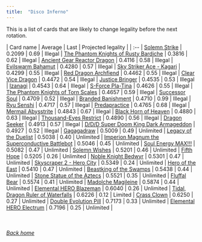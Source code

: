 ```yaml
---
title:  "Disco Inferno"
---
```


This is a list of cards that are likely to change legality before the next rotation.

| Card name | Average | Last | Projected legality |
| :-- |
[Solemn Strike](https://db.ygoprodeck.com/card/?search=Solemn%20Strike) | 0.2099 | 0.69 | Illegal |
[The Phantom Knights of Rusty Bardiche](https://db.ygoprodeck.com/card/?search=The%20Phantom%20Knights%20of%20Rusty%20Bardiche) | 0.3816 | 0.62 | Illegal |
[Ancient Gear Reactor Dragon](https://db.ygoprodeck.com/card/?search=Ancient%20Gear%20Reactor%20Dragon) | 0.4116 | 0.58 | Illegal |
[Evilswarm Bahamut](https://db.ygoprodeck.com/card/?search=Evilswarm%20Bahamut) | 0.4280 | 0.57 | Illegal |
[Sky Striker Ace - Kagari](https://db.ygoprodeck.com/card/?search=Sky%20Striker%20Ace%20-%20Kagari) | 0.4299 | 0.55 | Illegal |
[Red Dragon Archfiend](https://db.ygoprodeck.com/card/?search=Red%20Dragon%20Archfiend) | 0.4462 | 0.55 | Illegal |
[Clear Vice Dragon](https://db.ygoprodeck.com/card/?search=Clear%20Vice%20Dragon) | 0.4472 | 0.54 | Illegal |
[Justice Bringer](https://db.ygoprodeck.com/card/?search=Justice%20Bringer) | 0.4535 | 0.53 | Illegal |
[Izanagi](https://db.ygoprodeck.com/card/?search=Izanagi) | 0.4543 | 0.64 | Illegal |
[S-Force Pla-Tina](https://db.ygoprodeck.com/card/?search=S-Force%20Pla-Tina) | 0.4626 | 0.55 | Illegal |
[The Phantom Knights of Torn Scales](https://db.ygoprodeck.com/card/?search=The%20Phantom%20Knights%20of%20Torn%20Scales) | 0.4657 | 0.59 | Illegal |
[Successor Soul](https://db.ygoprodeck.com/card/?search=Successor%20Soul) | 0.4709 | 0.52 | Illegal |
[Branded Banishment](https://db.ygoprodeck.com/card/?search=Branded%20Banishment) | 0.4710 | 0.99 | Illegal |
[Ryu Senshi](https://db.ygoprodeck.com/card/?search=Ryu%20Senshi) | 0.4717 | 0.57 | Illegal |
[Predapractice](https://db.ygoprodeck.com/card/?search=Predapractice) | 0.4765 | 0.68 | Illegal |
[Mermail Abysstrite](https://db.ygoprodeck.com/card/?search=Mermail%20Abysstrite) | 0.4843 | 0.67 | Illegal |
[Black Horn of Heaven](https://db.ygoprodeck.com/card/?search=Black%20Horn%20of%20Heaven) | 0.4880 | 0.63 | Illegal |
[Thousand-Eyes Restrict](https://db.ygoprodeck.com/card/?search=Thousand-Eyes%20Restrict) | 0.4890 | 0.56 | Illegal |
[Dragon Seeker](https://db.ygoprodeck.com/card/?search=Dragon%20Seeker) | 0.4913 | 0.57 | Illegal |
[D/D/D Super Doom King Dark Armageddon](https://db.ygoprodeck.com/card/?search=D/D/D%20Super%20Doom%20King%20Dark%20Armageddon) | 0.4927 | 0.52 | Illegal |
[Gagagadraw](https://db.ygoprodeck.com/card/?search=Gagagadraw) | 0.5009 | 0.49 | Unlimited |
[Legacy of the Duelist](https://db.ygoprodeck.com/card/?search=Legacy%20of%20the%20Duelist) | 0.5038 | 0.40 | Unlimited |
[Imperion Magnum the Superconductive Battlebot](https://db.ygoprodeck.com/card/?search=Imperion%20Magnum%20the%20Superconductive%20Battlebot) | 0.5046 | 0.45 | Unlimited |
[Soul Energy MAX!!!](https://db.ygoprodeck.com/card/?search=Soul%20Energy%20MAX!!!) | 0.5082 | 0.47 | Unlimited |
[Solemn Wishes](https://db.ygoprodeck.com/card/?search=Solemn%20Wishes) | 0.5201 | 0.46 | Unlimited |
[Fifth Hope](https://db.ygoprodeck.com/card/?search=Fifth%20Hope) | 0.5205 | 0.26 | Unlimited |
[Noble Knight Bedwyr](https://db.ygoprodeck.com/card/?search=Noble%20Knight%20Bedwyr) | 0.5301 | 0.47 | Unlimited |
[Skyscraper 2 - Hero City](https://db.ygoprodeck.com/card/?search=Skyscraper%202%20-%20Hero%20City) | 0.5349 | 0.24 | Unlimited |
[Hero of the East](https://db.ygoprodeck.com/card/?search=Hero%20of%20the%20East) | 0.5410 | 0.47 | Unlimited |
[Beastking of the Swamps](https://db.ygoprodeck.com/card/?search=Beastking%20of%20the%20Swamps) | 0.5438 | 0.44 | Unlimited |
[Stone Statue of the Aztecs](https://db.ygoprodeck.com/card/?search=Stone%20Statue%20of%20the%20Aztecs) | 0.5521 | 0.35 | Unlimited |
[Fluffal Bear](https://db.ygoprodeck.com/card/?search=Fluffal%20Bear) | 0.5574 | 0.41 | Unlimited |
[Madolche Magileine](https://db.ygoprodeck.com/card/?search=Madolche%20Magileine) | 0.5874 | 0.44 | Unlimited |
[Elemental HERO Blazeman](https://db.ygoprodeck.com/card/?search=Elemental%20HERO%20Blazeman) | 0.6040 | 0.26 | Unlimited |
[Tidal, Dragon Ruler of Waterfalls](https://db.ygoprodeck.com/card/?search=Tidal,%20Dragon%20Ruler%20of%20Waterfalls) | 0.6226 | 0.12 | Limited |
[Crass Clown](https://db.ygoprodeck.com/card/?search=Crass%20Clown) | 0.6250 | 0.27 | Unlimited |
[Double Evolution Pill](https://db.ygoprodeck.com/card/?search=Double%20Evolution%20Pill) | 0.7173 | 0.33 | Unlimited |
[Elemental HERO Electrum](https://db.ygoprodeck.com/card/?search=Elemental%20HERO%20Electrum) | 0.7196 | 0.25 | Unlimited |

<br>

###### [Back home](index)